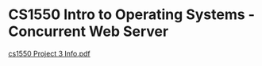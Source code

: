 # CS1550 Intro to Operating Systems - Concurrent Web Server

[cs1550 Project 3 Info.pdf](https://github.com/user-attachments/files/19535880/cs1550.Project.3.Info.pdf)

